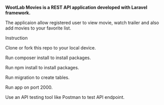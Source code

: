 **WootLab Movies is a REST API application developed with Laravel framework.**

The applicaion allow registered user to view movie, watch trailer and also add movies to your favorite list.

Instruction

Clone or fork this repo to your local device.

Run composer install to install packages.

Run npm install to install packages.

Run migration to create tables.

Run app on port 2000.

Use an API testing tool like Postman to test API endpoint.
